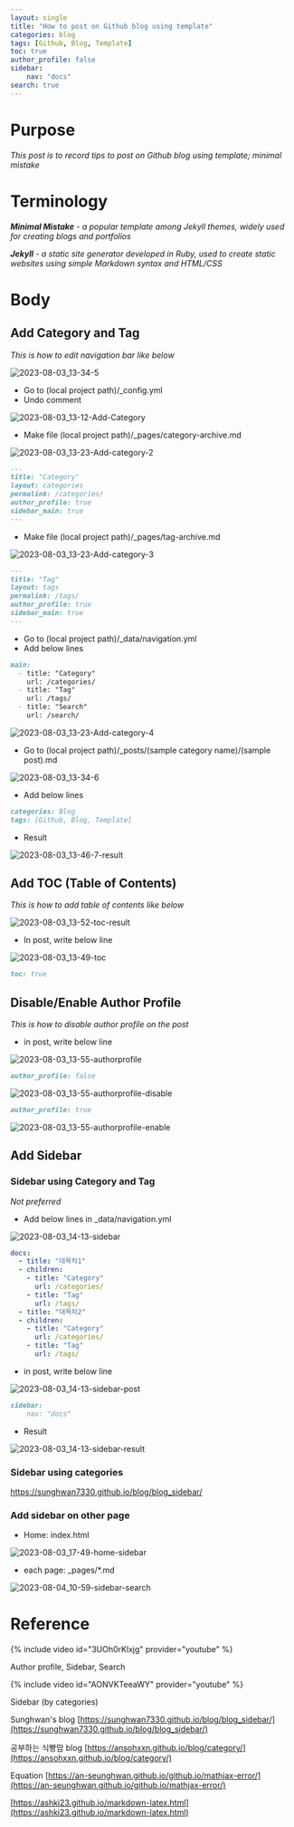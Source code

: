 ```yaml
---
layout: single
title: "How to post on Github blog using template"
categories: blog
tags: [Github, Blog, Template]
toc: true
author_profile: false
sidebar:
    nav: "docs"
search: true
---
```



# Purpose

*This post is to record tips to post on Github blog using template; minimal mistake*



# Terminology

***Minimal Mistake** - a popular template among Jekyll themes, widely used for creating blogs and portfolios*

***Jekyll** - a static site generator developed in Ruby, used to create static websites using simple Markdown syntax and HTML/CSS*



# Body

## Add Category and Tag

*This is how to edit navigation bar like below*



![2023-08-03_13-34-5]({{site.url}}/images/2023-08-02-Github-Blog-Posting/2023-08-03_13-34-5.png)

- Go to (local project path)/_config.yml
- Undo comment

![2023-08-03_13-12-Add-Category]({{site.url}}/images/2023-08-02-Github-Blog-Posting/2023-08-03_13-12-Add-Category.png)

- Make file (local project path)/_pages/category-archive.md

![2023-08-03_13-23-Add-category-2]({{site.url}}/images/2023-08-02-Github-Blog-Posting/2023-08-03_13-23-Add-category-2.png)

```markdown
---
title: "Category"
layout: categories
permalink: /categories/
author_profile: true
sidebar_main: true
---
```

- Make file (local project path)/_pages/tag-archive.md

![2023-08-03_13-23-Add-category-3]({{site.url}}/images/2023-08-02-Github-Blog-Posting/2023-08-03_13-23-Add-category-3.png)

```markdown
---
title: "Tag"
layout: tags
permalink: /tags/
author_profile: true
sidebar_main: true
---
```

- Go to (local project path)/_data/navigation.yml
- Add below lines

```markdown
main:
  - title: "Category"
    url: /categories/
  - title: "Tag"
    url: /tags/
  - title: "Search"
    url: /search/
```

![2023-08-03_13-23-Add-category-4]({{site.url}}/images/2023-08-02-Github-Blog-Posting/2023-08-03_13-23-Add-category-4.png)

- Go to (local project path)/_posts/(sample category name)/(sample post).md

![2023-08-03_13-34-6]({{site.url}}/images/2023-08-02-Github-Blog-Posting/2023-08-03_13-34-6.png)

- Add below lines

```markdown
categories: Blog
tags: [Github, Blog, Template]
```

- Result

![2023-08-03_13-46-7-result]({{site.url}}/images/2023-08-02-Github-Blog-Posting/2023-08-03_13-46-7-result.png)



## Add TOC (Table of Contents)

*This is how to add table of contents like below*

![2023-08-03_13-52-toc-result]({{site.url}}/images/2023-08-02-Github-Blog-Posting/2023-08-03_13-52-toc-result.png)

- In post, write below line

![2023-08-03_13-49-toc]({{site.url}}/images/2023-08-02-Github-Blog-Posting/2023-08-03_13-49-toc.png)

```markdown
toc: true
```



## Disable/Enable Author Profile

*This is how to disable author profile on the post*



- in post, write below line

![2023-08-03_13-55-authorprofile]({{site.url}}/images/2023-08-02-Github-Blog-Posting/2023-08-03_13-55-authorprofile.png)



```markdown
author_profile: false
```

![2023-08-03_13-55-authorprofile-disable]({{site.url}}/images/2023-08-02-Github-Blog-Posting/2023-08-03_13-55-authorprofile-disable.png)



```markdown
author_profile: true
```

![2023-08-03_13-55-authorprofile-enable]({{site.url}}/images/2023-08-02-Github-Blog-Posting/2023-08-03_13-55-authorprofile-enable.png)



## Add Sidebar

### Sidebar using Category and Tag

*Not preferred*

- Add below lines in _data/navigation.yml

![2023-08-03_14-13-sidebar]({{site.url}}/images/2023-08-02-Github-Blog-Posting/2023-08-03_14-13-sidebar.png)

```yaml
docs:
  - title: "대목차1"
  - children:
    - title: "Category"
      url: /categories/
    - title: "Tag"
      url: /tags/
  - title: "대목차2"
  - children:
    - title: "Category"
      url: /categories/
    - title: "Tag"
      url: /tags/
```
- in post, write below line

![2023-08-03_14-13-sidebar-post]({{site.url}}/images/2023-08-02-Github-Blog-Posting/2023-08-03_14-13-sidebar-post.png)

```markdown
sidebar:
    nav: "docs"
```

- Result

![2023-08-03_14-13-sidebar-result]({{site.url}}/images/2023-08-02-Github-Blog-Posting/2023-08-03_14-13-sidebar-result.png)





### Sidebar using categories

https://sunghwan7330.github.io/blog/blog_sidebar/



### Add sidebar on other page

- Home: index.html

![2023-08-03_17-49-home-sidebar]({{site.url}}/images/2023-08-02-Github-Blog-Posting/2023-08-03_17-49-home-sidebar.png)

- each page: _pages/*.md

![2023-08-04_10-59-sidebar-search]({{site.url}}/images/2023-08-02-Github-Blog-Posting/2023-08-04_10-59-sidebar-search.png)








# Reference

{% include video id="3UOh0rKlxjg" provider="youtube" %}

Author profile, Sidebar, Search

{% include video id="AONVKTeeaWY" provider="youtube" %}

Sidebar (by categories)

Sunghwan's blog [https://sunghwan7330.github.io/blog/blog_sidebar/](https://sunghwan7330.github.io/blog/blog_sidebar/)

공부하는 식빵맘 blog [https://ansohxxn.github.io/blog/category/](https://ansohxxn.github.io/blog/category/)

Equation
[https://an-seunghwan.github.io/github.io/mathjax-error/](https://an-seunghwan.github.io/github.io/mathjax-error/)

[https://ashki23.github.io/markdown-latex.html](https://ashki23.github.io/markdown-latex.html)